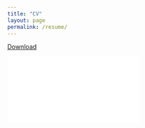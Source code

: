 ```yaml
---
title: "CV"
layout: page
permalink: /resume/
---
```

[Download](/assets/MSR-CV-sept5-2020.pdf)


<div class="pdf-embed-container">
  <iframe src="{{ "/assets/MSR-CV-sept5-2020.pdf#view=FitH" | relative_url }}" frameborder="0" allowfullscreen=""></iframe>
</div>
